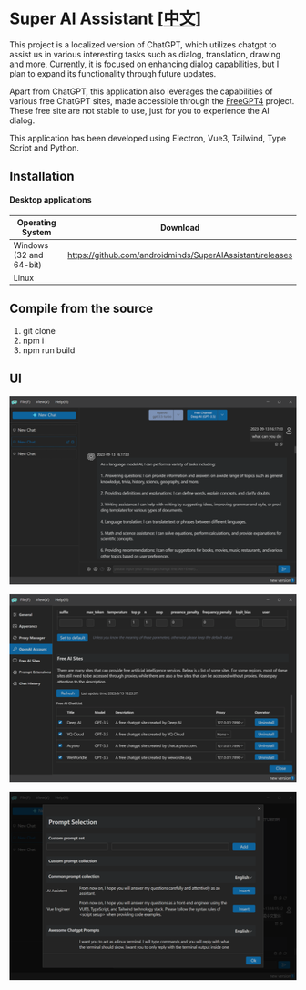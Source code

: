 # Super AI Assistant						[[中文](https://github.com/androidminds/SuperAIAssistant/blob/main/README_zh.md)]

This project is a localized version of ChatGPT, which utilizes chatgpt to assist us in various interesting tasks such as dialog, translation, drawing and more, Currently, it is focused on enhancing dialog capabilities, but I plan to expand its functionality through future updates.

Apart from  ChatGPT, this application also leverages the capabilities of various free ChatGPT sites, made accessible through the  [FreeGPT4](https://github.com/xtekky/gpt4free) project. These free site are not stable to use, just for you to experience the AI dialog.

This application has been developed using Electron, Vue3, Tailwind, Type Script and Python.

## Installation

#### Desktop applications

| Operating System        | Download                                                  |
| ----------------------- | --------------------------------------------------------- |
| Windows (32 and 64-bit) | https://github.com/androidminds/SuperAIAssistant/releases |
| Linux                   |                                                           |

## Compile from the source

1. git clone
2. npm i
3. npm run build

## UI

![1694847886712](image/README/1694847886712.png)

![1694848458704](image/README/1694848458704.png)

![1694848540039](image/README/1694848540039.png)
